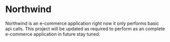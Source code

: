 # Northwind
Northwind is an e-commerce application right now it only performs basic api calls. This project will be updated as required to perform as an complete e-commerce application in future stay tuned. 
